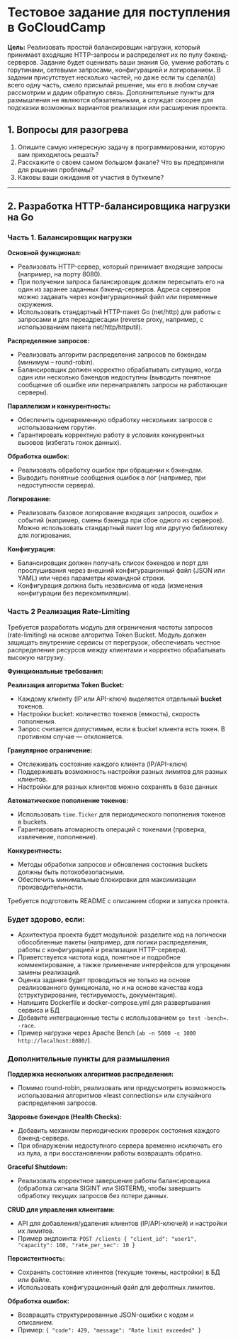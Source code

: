 # Тестовое задание для поступления в GoCloudCamp

**Цель:** Реализовать простой балансировщик нагрузки, который принимает входящие HTTP-запросы и распределяет их по пулу бэкенд-серверов. Задание будет оценивать ваши знания Go, умение работать с горутинами, сетевыми запросами, конфигурацией и логированием. В задании присутствует несколько частей, но даже если ты сделал(а) всего одну часть, смело присылай решение, мы его в любом случае рассмотрим и дадим обратную связь. Дополнительные пункты для размышления не являются обязательными, а служдат скоорее для подсказки возможных вариантов реализации или расширения проекта.

## 1. Вопросы для разогрева

1. Опишите самую интересную задачу в программировании, которую вам приходилось решать?
2. Расскажите о своем самом большом факапе? Что вы предприняли для решения проблемы?
3. Каковы ваши ожидания от участия в буткемпе?

---

## 2. Разработка HTTP-балансировщика нагрузки на Go

### Часть 1. Балансировщик нагрузки
**Основной функционал:**
- Реализовать HTTP-сервер, который принимает входящие запросы (например, на порту 8080).
- При получении запроса балансировщик должен пересылать его на один из заранее заданных бэкенд-серверов. Адреса серверов можно задавать через конфигурационный файл или переменные окружения.
- Использовать стандартный HTTP-пакет Go (net/http) для работы с запросами и для переадресации (reverse proxy, например, с использованием пакета net/http/httputil).

**Распределение запросов:**
- Реализовать алгоритм распределения запросов по бэкендам (минимум – round-robin).
- Балансировщик должен корректно обрабатывать ситуацию, когда один или несколько бэкендов недоступны (выводить понятное сообщение об ошибке или перенаправлять запросы на работающие серверы).

**Параллелизм и конкурентность:**
- Обеспечить одновременную обработку нескольких запросов с использованием горутин.
- Гарантировать корректную работу в условиях конкурентных вызовов (избегать гонок данных).

**Обработка ошибок:**
- Реализовать обработку ошибок при обращении к бэкендам.
- Выводить понятные сообщения ошибок в лог (например, при недоступности сервера).

**Логирование:**
- Реализовать базовое логирование входящих запросов, ошибок и событий (например, смены бэкенда при сбое одного из серверов). Можно использовать стандартный пакет log или другую библиотеку для логирования.

**Конфигурация:**
- Балансировщик должен получать список бэкендов и порт для прослушивания через внешний конфигурационный файл (JSON или YAML) или через параметры командной строки.
- Конфигурация должна быть независима от кода (изменения конфигурации без перекомпиляции).

### Часть 2 Реализация Rate-Limiting
Требуется разработать модуль для ограничения частоты запросов (rate-limiting) на основе алгоритма Token Bucket. Модуль должен защищать внутренние сервисы от перегрузок, обеспечивать честное распределение ресурсов между клиентами и корректно обрабатывать высокую нагрузку.

**Функциональные требования:**

**Реализация алгоритма Token Bucket:**
- Каждому клиенту (IP или API-ключ) выделяется отдельный **bucket** токенов.
- Настройки bucket: количество токенов (емкость), скорость пополнения.
- Запрос считается допустимым, если в bucket клиента есть токен. В противном случае — отклоняется.

**Гранулярное ограничение:**
- Отслеживать состояние каждого клиента (IP/API-ключ)
- Поддерживать возможность настройки разных лимитов для разных клиентов.
- Настройки для разных клиентов можно сохранять в базе данных

**Автоматическое пополнение токенов:**
- Использовать `time.Ticker` для периодического пополнения токенов в buckets.
- Гарантировать атомарность операций с токенами (проверка, извлечение, пополнение).

**Конкурентность:**
- Методы обработки запросов и обновления состояния buckets должны быть потокобезопасными.
- Обеспечить минимальные блокировки для максимизации производительности.

Требуется подготовить README с описанием сборки и запуска проекта.

### Будет здорово, если:
- Архитектура проекта будет модульной: разделите код на логически обособленные пакеты (например, для логики распределения, работы с конфигурацией и реализации HTTP-сервера).
- Приветствуется чистота кода, понятное и подробное комментирование, а также применение интерфейсов для упрощения замены реализаций.
- Оценка задания будет проводиться не только на основе реализованного функционала, но и на основе качества кода (структурирование, тестируемость, документация).
- Напишите Dockerfile и docker-compose.yml для развертывания сервиса и БД 
- Добавите интеграционные тесты с использованием `go test -bench=. -race`.
- Пример нагрузки через Apache Bench (`ab -n 5000 -c 1000 http://localhost:8080/`).


### Дополнительные пункты для размышления
**Поддержка нескольких алгоритмов распределения:**
- Помимо round-robin, реализовать или предусмотреть возможность использования алгоритмов «least connections» или случайного распределения запросов.

**Здоровье бэкендов (Health Checks):**
- Добавить механизм периодических проверок состояния каждого бэкенд-сервера.
- При обнаружении недоступного сервера временно исключать его из пула, а при восстановлении работы возвращать обратно.

**Graceful Shutdown:**
- Реализовать корректное завершение работы балансировщика (обработка сигнала SIGINT или SIGTERM), чтобы завершить обработку текущих запросов без потери данных.

**CRUD для управления клиентами:**
- API для добавления/удаления клиентов (IP/API-ключей) и настройки их лимитов.
- Пример эндпоинта:
    `POST /clients { "client_id": "user1", "capacity": 100, "rate_per_sec": 10 }`

**Персистентность:**
- Сохранять состояние клиентов (текущие токены, настройки) в БД или файле.
- Использовать конфигурационный файл для дефолтных лимитов.

**Обработка ошибок:**
- Возвращать структурированные JSON-ошибки с кодом и описанием.
- Пример:
    `{ "code": 429, "message": "Rate limit exceeded" }`
